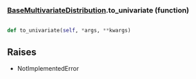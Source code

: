 ### [BaseMultivariateDistribution](BaseMultivariateDistribution.md).to_univariate (function)


```py

def to_univariate(self, *args, **kwargs)

```



Raises
-----------
* NotImplementedError

